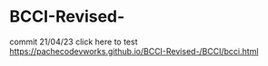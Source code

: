 # BCCI-Revised-
commit 21/04/23
click here to test https://pachecodevworks.github.io/BCCI-Revised-/BCCI/bcci.html
